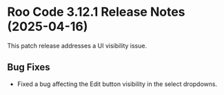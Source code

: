 # Roo Code 3.12.1 Release Notes (2025-04-16)

This patch release addresses a UI visibility issue.

## Bug Fixes

*   Fixed a bug affecting the Edit button visibility in the select dropdowns.